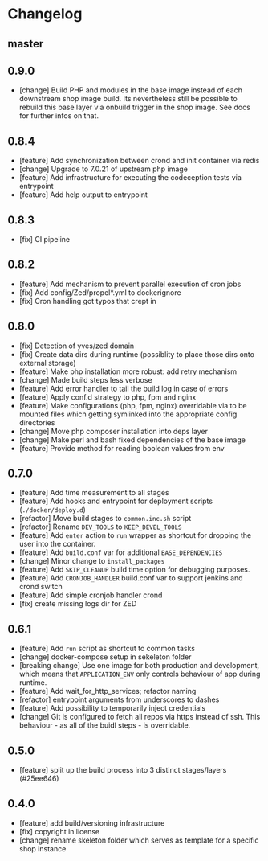 
# Changelog

## master

## 0.9.0

* [change] Build PHP and modules in the base image instead of each downstream
  shop image build. Its nevertheless still be possible to rebuild this base
  layer via onbuild trigger in the shop image. See docs for further infos on
  that. 

## 0.8.4

* [feature] Add synchronization between crond and init container via redis
* [change] Upgrade to 7.0.21 of upstream php image
* [feature] Add infrastructure for executing the codeception tests via entrypoint
* [feature] Add help output to entrypoint

## 0.8.3

* [fix] CI pipeline

## 0.8.2

* [feature] Add mechanism to prevent parallel execution of cron jobs
* [fix] Add config/Zed/propel\*.yml to dockerignore
* [fix] Cron handling got typos that crept in

## 0.8.0

* [fix] Detection of yves/zed domain 
* [fix] Create data dirs during runtime (possiblity to place those dirs onto
        external storage)
* [feature] Make php installation more robust: add retry mechanism
* [change] Made build steps less verbose
* [feature] Add error handler to tail the build log in case of errors
* [feature] Apply conf.d strategy to php, fpm and nginx
* [feature] Make configurations (php, fpm, nginx) overridable via to be mounted
            files which getting symlinked into the appropriate config directories
* [change] Move php composer installation into deps layer
* [change] Make perl and bash fixed dependencies of the base image
* [feature] Provide method for reading boolean values from env

## 0.7.0

* [feature] Add time measurement to all stages
* [feature] Add hooks and entrypoint for deployment scripts (`./docker/deploy.d`)
* [refactor] Move build stages to `common.inc.sh` script
* [refactor] Rename `DEV_TOOLS` to `KEEP_DEVEL_TOOLS`
* [feature] Add `enter` action to `run` wrapper as shortcut for dropping the
  user into the container.
* [feature] Add `build.conf` var for additional `BASE_DEPENDENCIES`
* [change] Minor change to `install_packages`
* [feature] Add `SKIP_CLEANUP` build time option for debugging purposes.
* [feature] Add `CRONJOB_HANDLER` build.conf var to support jenkins and crond
  switch
* [feature] Add simple cronjob handler crond
* [fix] create missing logs dir for ZED

## 0.6.1

* [feature] Add `run` script as shortcut to common tasks
* [change] docker-compose setup in sekeleton folder 
* [breaking change] Use one image for both production and development, which
  means that `APPLICATION_ENV` only controls behaviour of app during runtime. 
* [feature] Add wait_for_http_services; refactor naming
* [refactor] entrypoint arguments from underscores to dashes
* [feature] Add possibility to temporarily inject credentials
* [change] Git is configured to fetch all repos via https instead of ssh. This
  behaviour - as all of the buidl steps - is overridable. 

## 0.5.0 

* [feature] split up the build process into 3 distinct stages/layers (#25ee646)

## 0.4.0 

* [feature] add build/versioning infrastructure
* [fix] copyright in license
* [change] rename skeleton folder which serves as template for a specific shop
  instance
